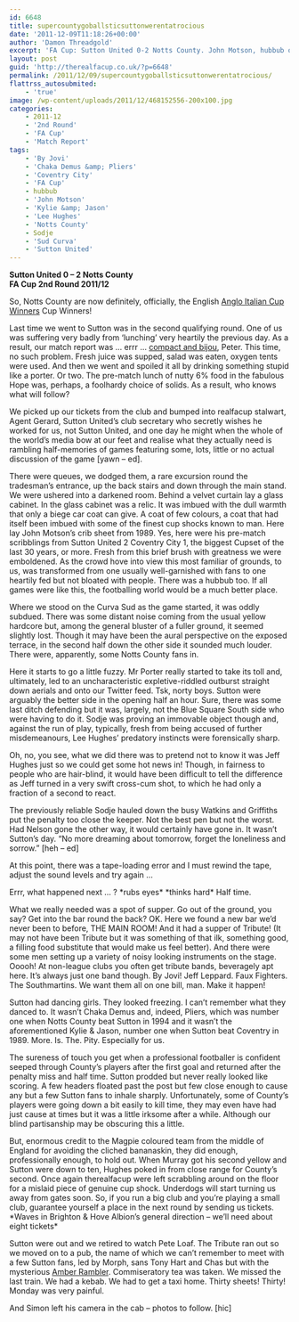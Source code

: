 ```yaml
---
id: 6648
title: supercountygoballsticsuttonwerentatrocious
date: '2011-12-09T11:18:26+00:00'
author: 'Damon Threadgold'
excerpt: 'FA Cup: Sutton United 0-2 Notts County. John Motson, hubbub on the Sud Curva, Kylie & Jason, By Jovi, Chaka Demus & Pliers.'
layout: post
guid: 'http://therealfacup.co.uk/?p=6648'
permalink: /2011/12/09/supercountygoballsticsuttonwerentatrocious/
flattrss_autosubmited:
    - 'true'
image: /wp-content/uploads/2011/12/468152556-200x100.jpg
categories:
    - 2011-12
    - '2nd Round'
    - 'FA Cup'
    - 'Match Report'
tags:
    - 'By Jovi'
    - 'Chaka Demus &amp; Pliers'
    - 'Coventry City'
    - 'FA Cup'
    - hubbub
    - 'John Motson'
    - 'Kylie &amp; Jason'
    - 'Lee Hughes'
    - 'Notts County'
    - Sodje
    - 'Sud Curva'
    - 'Sutton United'
---
```


**Sutton United 0 – 2 Notts County**  
**FA Cup 2nd Round 2011/12**

So, Notts County are now definitely, officially, the English [Anglo Italian Cup Winners](http://therealfacup.co.uk/2011/11/22/sutton-united-in-europcoventry/) Cup Winners!

Last time we went to Sutton was in the second qualifying round. One of us was suffering very badly from ‘lunching’ very heartily the previous day. As a result, our match report was … errr … [compact and bijou](http://therealfacup.co.uk/2011/10/05/dulwich-hammered/), Peter. This time, no such problem. Fresh juice was supped, salad was eaten, oxygen tents were used. And then we went and spoiled it all by drinking something stupid like a porter. Or two. The pre-match lunch of nutty 6% food in the fabulous Hope was, perhaps, a foolhardy choice of solids. As a result, who knows what will follow?

We picked up our tickets from the club and bumped into realfacup stalwart, Agent Gerard, Sutton United’s club secretary who secretly wishes he worked for us, not Sutton United, and one day he might when the whole of the world’s media bow at our feet and realise what they actually need is rambling half-memories of games featuring some, lots, little or no actual discussion of the game \[yawn – ed\].

There were queues, we dodged them, a rare excursion round the tradesman’s entrance, up the back stairs and down through the main stand. We were ushered into a darkened room. Behind a velvet curtain lay a glass cabinet. In the glass cabinet was a relic. It was imbued with the dull warmth that only a biege car coat can give. A coat of few colours, a coat that had itself been imbued with some of the finest cup shocks known to man. Here lay John Motson’s crib sheet from 1989. Yes, here were his pre-match scribblings from Sutton United 2 Coventry City 1, the biggest Cupset of the last 30 years, or more. Fresh from this brief brush with greatness we were emboldened. As the crowd hove into view this most familiar of grounds, to us, was transformed from one usually well-garnished with fans to one heartily fed but not bloated with people. There was a hubbub too. If all games were like this, the footballing world would be a much better place.

Where we stood on the Curva Sud as the game started, it was oddly subdued. There was some distant noise coming from the usual yellow hardcore but, among the general bluster of a fuller ground, it seemed slightly lost. Though it may have been the aural perspective on the exposed terrace, in the second half down the other side it sounded much louder. There were, apparently, some Notts County fans in.

Here it starts to go a little fuzzy. Mr Porter really started to take its toll and, ultimately, led to an uncharacteristic expletive-riddled outburst straight down aerials and onto our Twitter feed. Tsk, norty boys. Sutton were arguably the better side in the opening half an hour. Sure, there was some last ditch defending but it was, largely, not the Blue Square South side who were having to do it. Sodje was proving an immovable object though and, against the run of play, typically, fresh from being accused of further misdemeanours, Lee Hughes’ predatory instincts were forensically sharp.

Oh, no, you see, what we did there was to pretend not to know it was Jeff Hughes just so we could get some hot news in! Though, in fairness to people who are hair-blind, it would have been difficult to tell the difference as Jeff turned in a very swift cross-cum shot, to which he had only a fraction of a second to react.

The previously reliable Sodje hauled down the busy Watkins and Griffiths put the penalty too close the keeper. Not the best pen but not the worst. Had Nelson gone the other way, it would certainly have gone in. It wasn’t Sutton’s day. “No more dreaming about tomorrow, forget the loneliness and sorrow.” \[heh – ed\]

At this point, there was a tape-loading error and I must rewind the tape, adjust the sound levels and try again …

Errr, what happened next … ? \*rubs eyes\* \*thinks hard\* Half time.

What we really needed was a spot of supper. Go out of the ground, you say? Get into the bar round the back? OK. Here we found a new bar we’d never been to before, THE MAIN ROOM! And it had a supper of Tribute! (It may not have been Tribute but it was something of that ilk, something good, a filling food substitute that would make us feel better). And there were some men setting up a variety of noisy looking instruments on the stage. Ooooh! At non-league clubs you often get tribute bands, beveragely apt here. It’s always just one band though. By Jovi! Jeff Leppard. Faux Fighters. The Southmartins. We want them all on one bill, man. Make it happen!

Sutton had dancing girls. They looked freezing. I can’t remember what they danced to. It wasn’t Chaka Demus and, indeed, Pliers, which was number one when Notts County beat Sutton in 1994 and it wasn’t the aforementioned Kylie &amp; Jason, number one when Sutton beat Coventry in 1989. More. Is. The. Pity. Especially for us.

The sureness of touch you get when a professional footballer is confident seeped through County’s players after the first goal and returned after the penalty miss and half time. Sutton prodded but never really looked like scoring. A few headers floated past the post but few close enough to cause any but a few Sutton fans to inhale sharply. Unfortunately, some of County’s players were going down a bit easily to kill time, they may even have had just cause at times but it was a little irksome after a while. Although our blind partisanship may be obscuring this a little.

But, enormous credit to the Magpie coloured team from the middle of England for avoiding the cliched bananaskin, they did enough, professionally enough, to hold out. When Murray got his second yellow and Sutton were down to ten, Hughes poked in from close range for County’s second. Once again therealfacup were left scrabbling around on the floor for a mislaid piece of genuine cup shock. Underdogs will start turning us away from gates soon. So, if you run a big club and you’re playing a small club, guarantee yourself a place in the next round by sending us tickets. \*Waves in Brighton &amp; Hove Albion’s general direction – we’ll need about eight tickets\*

Sutton were out and we retired to watch Pete Loaf. The Tribute ran out so we moved on to a pub, the name of which we can’t remember to meet with a few Sutton fans, led by Morph, sans Tony Hart and Chas but with the mysterious [Amber Rambler](http://www.amberrambler-sufc.blogspot.com/). Commiseratory tea was taken. We missed the last train. We had a kebab. We had to get a taxi home. Thirty sheets! Thirty! Monday was very painful.

And Simon left his camera in the cab – photos to follow. \[hic\]